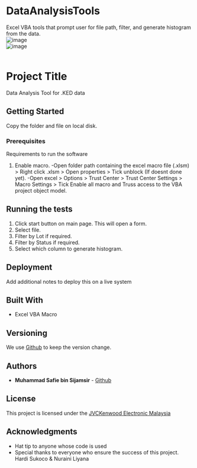 # DataAnalysisTools
Excel VBA tools that prompt user for file path, filter, and generate histogram from the data.
<br />
![image](https://github.com/xhohoho/DataAnalysisTools/assets/56391044/d4265852-1a5c-46f8-8c8e-84930dd707b4)
<br />
![image](https://github.com/xhohoho/DataAnalysisTools/assets/56391044/34fab0b4-468f-4098-83b1-44f4b67e9e0c)
<br />
<br />

# Project Title

Data Analysis Tool for .KED data

## Getting Started

Copy the folder and file on local disk.

### Prerequisites

Requirements to run the software
1. Enable macro.
-Open folder path containing the excel macro file (.xlsm) > Right click .xlsm > Open properties > Tick unblock (If doesnt done yet).
-Open excel > Options > Trust Center > Trust Center Settings > Macro Settings > Tick Enable all macro and Truss access to the VBA project object model.

## Running the tests

1. Click start button on main page. This will open a form.
2. Select file.
3. Filter by Lot if required.
4. Filter by Status if required.
5. Select which column to generate histogram.

## Deployment

Add additional notes to deploy this on a live system

## Built With

  - Excel VBA Macro


## Versioning

We use [Github](https://github.com/xhohoho/DataAnalysisTools) to keep the version change.

## Authors

  - **Muhammad Safie bin Sijamsir** - [Github](https://github.com/xhohoho/)

## License

This project is licensed under the [JVCKenwood Electronic Malaysia](http://my.jvckenwood.com/)

## Acknowledgments

  - Hat tip to anyone whose code is used
  - Special thanks to everyone who ensure the success of this project. Hardi Sukoco & Nuraini Liyana
